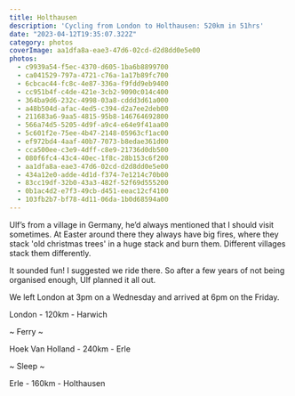 ```yaml
---
title: Holthausen
description: 'Cycling from London to Holthausen: 520km in 51hrs'
date: "2023-04-12T19:35:07.322Z"
category: photos
coverImage: aa1dfa8a-eae3-47d6-02cd-d2d8dd0e5e00
photos:
  - c9939a54-f5ec-4370-d605-1ba6b8899700
  - ca041529-797a-4721-c76a-1a17b89fc700
  - 6cbcac44-fc8c-4e87-336a-f9fdd9eb9400
  - cc951b4f-c4de-421e-3cb2-9090c014c400
  - 364ba9d6-232c-4998-03a8-cddd3d61a000
  - a48b504d-afac-4ed5-c394-d2a7ee2deb00
  - 211683a6-9aa5-4815-95b8-146764692800
  - 566a74d5-5205-4d9f-a9c4-e64e9f41aa00
  - 5c601f2e-75ee-4b47-2148-05963cf1ac00
  - ef972bd4-4aaf-40b7-7073-b8edae361d00
  - cca500ee-c3e9-4dff-c8e9-21736d0db500
  - 080f6fc4-43c4-40ec-1f8c-28b153c6f200
  - aa1dfa8a-eae3-47d6-02cd-d2d8dd0e5e00
  - 434a12e0-adde-4d1d-f374-7e1214c70b00
  - 83cc19df-32b0-43a3-482f-52f69d555200
  - 0b1ac4d2-e7f3-49cb-d451-eeac12cf4100
  - 103fb2b7-bf78-4d11-06da-1b0d68594a00
---
```


Ulf’s from a village in Germany, he’d always mentioned that I should visit sometimes. At Easter around 
there they always have big fires, where they stack 'old christmas trees' in a huge stack and burn them.
Different villages stack them differently.

It sounded fun! I suggested we ride there. So after a few years of not being organised enough, Ulf planned
it all out.

We left London at 3pm on a Wednesday and arrived at 6pm on the Friday.

London - 120km - Harwich

~ Ferry ~

Hoek Van Holland - 240km - Erle

~ Sleep ~

Erle - 160km - Holthausen


















